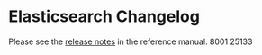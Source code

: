 # Elasticsearch Changelog

Please see the [release notes](https://www.elastic.co/guide/en/elasticsearch/reference/current/es-release-notes.html) in the reference manual.
8001
25133

